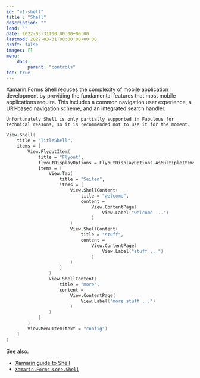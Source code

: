 ```yaml
---
id: "v1-shell"
title : "Shell"
description: ""
lead: ""
date: 2022-03-31T00:00:00+00:00
lastmod: 2022-03-31T00:00:00+00:00
draft: false
images: []
menu:
    docs:
        parent: "controls"
toc: true
---
```


Xamarin.Forms Shell reduces the complexity of mobile application development by providing the fundamental features that most mobile applications require. This includes a common navigation user experience, a URI-based navigation scheme, and an integrated search handler.

`Unfortunately Shell is only partially supported in Fabulous for technical reasons, so it is recommended not to use it for the moment.`

```fs
View.Shell(
    title = "TitleShell",
    items = [
        View.FlyoutItem(
            title = "Flyout",
            flyoutDisplayOptions = FlyoutDisplayOptions.AsMultipleItems,
            items = [
                View.Tab(
                    title = "Seiten",
                    items = [
                        View.ShellContent(
                            title = "welcome",
                            content =
                                View.ContentPage(
                                    View.Label("welcome ...")
                                )
                        )
                        View.ShellContent(
                            title = "stuff",
                            content =
                                View.ContentPage(
                                    View.Label("stuff ...")
                                )
                        )
                    ]
                )
                View.ShellContent(
                    title = "more",
                    content =
                        View.ContentPage(
                            View.Label("more stuff ...")
                        )
                )
            ]
        )
        View.MenuItem(text = "config")
    ]
)
```

See also:

* [Xamarin guide to Shell](https://docs.microsoft.com/en-us/xamarin/xamarin-forms/app-fundamentals/shell)
* [`Xamarin.Forms.Core.Shell`](https://docs.microsoft.com/en-us/dotnet/api/xamarin.forms.shell)
